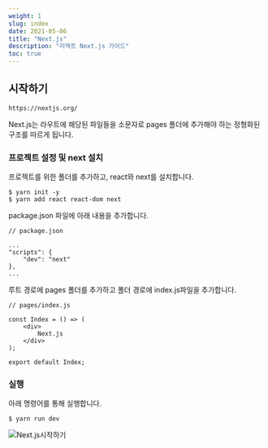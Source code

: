 ```yaml
---
weight: 1
slug: index
date: 2021-05-06
title: "Next.js"
description: "리액트 Next.js 가이드"
toc: true
---
```


## 시작하기

`https://nextjs.org/`

Next.js는 라우트에 해당된 파일들을 소문자로 pages 폴더에 추가해야 하는 정형화된 구조를 따르게 됩니다. 


### 프로젝트 설정 및 next 설치

프로젝트를 위한 폴더를 추가하고, react와 next를 설치합니다.
```
$ yarn init -y
$ yarn add react react-dom next
```

package.json 파일에 아래 내용을 추가합니다.
```
// package.json

...
"scripts": {
    "dev": "next"
},
...

```

루트 경로에 pages 폴더를 추가하고 폴더 경로에 index.js파일을 추가합니다.
```
// pages/index.js

const Index = () => (
    <div>
        Next.js
    </div>
);

export default Index;
```

### 실행

아래 명령어를 통해 실행합니다.
```
$ yarn run dev
```

![Next.js시작하기](/docs/front/react/nextjs/01.png)